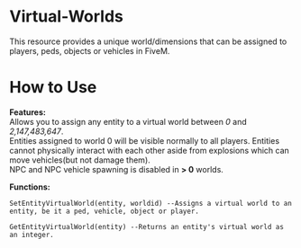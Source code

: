 # Virtual-Worlds
This resource provides a unique world/dimensions that can be assigned to players, peds, objects or vehicles in FiveM.

# How to Use

**Features:**  
Allows you to assign any entity to a virtual world between *0* and *2,147,483,647*.  
Entities assigned to world 0 will be visible normally to all players. 
Entities cannot physically interact with each other aside from explosions which can move vehicles(but not damage them).   
NPC and NPC vehicle spawning is disabled in **> 0** worlds. 

**Functions:**
```
SetEntityVirtualWorld(entity, worldid) --Assigns a virtual world to an entity, be it a ped, vehicle, object or player.

GetEntityVirtualWorld(entity) --Returns an entity's virtual world as an integer.
```
